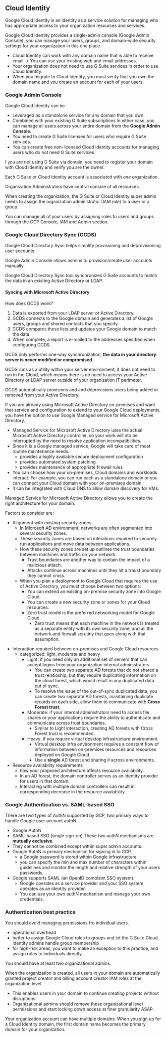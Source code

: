 ## Cloud Identity
Google Cloud Identity is an identity as a service solution for managing who has appropriate access to your organization resources and services.

Google Cloud Identity provides a single-admin console (Google Admin Console), you can manage your users, groups, and domain-wide security settings for your organization in this one place.
* Cloud Identity can work with any domain name that is able to receive email -> You can use your existing web and email addresses.
* Your organization does not need to use G Suite services in order to use Cloud Identity.
* When you migrate to Cloud Identity, you must verify that you own the domain name and you create an account for each of your users.

### Google Admin Console
Google Cloud Identity can be
* Leveraged as a standalone service for any domain that you own.
* Combined with your existing G Suite subscriptions
In either case, you can manage all users across your entire domain from the **Google Admin Console**.
* You need to create G Suite licenses for users who require G Suite services.
* You can create free non-licensed Cloud Identity accounts for managing users who do not need G Suite services.

I you are not using G Suite via domain, you need to register your domain with Cloud Identity and verify you are the owner.

Each G Suite or Cloud Identity account is associated with *one* organization.

Organization Administrators have central console of all resources.

When creating the organization, the G Suite or Cloud Identity super admin needs to assign the organization administrator (IAM role) to a user or a group.

You can manage all of your users by assigning roles to users and groups through the GCP Console, IAM and Admin section.

### Google Cloud Directory Sync (GCDS)
Google Cloud Directory Sync helps simplify provisioning and deprovisioning user accounts.

Google Admin Console allows admins to provision/create user accounts manually.

Google Cloud Directory Sync tool synchronizes G Suite accounts to match the data in an existing Active Directory or LDAP.

#### Syncing with Microsoft Active Directory
How does GCDS work?
1. Data is exported from your LDAP server or Active Directory.
2. GCDS connects to the Google domain and generates a list of Google users, groups and shared contacts that you specify.
3. GCDS compares these lists and updates your Google domain to match the data.
4. When complete, a report is e-mailed to the addresses specified when configuring GCDS.

GCDS only performs one-way synchronization, **the data in your directory server is never modified or compromised**.

GCDS runs as a utility within your server environment, it does not need to run in the Cloud, which means there is no need to access your Active Directory or LDAP server outside of your organization IT perimeter.

GCDS automatically provisions and and deprovisions users being added or removed from your Active Directory.

If you are already using Microsoft Active Directory on-premises and want that service and configuration to extend to your Google Cloud deployments, you have the option to use Google Managed service for Microsoft Active Directory.
* Managed Service for Microsoft Active Directory uses the actual Microsoft Active Directory controller, so your work will nto be interrupted by the need to resolve application incompatibilities.
* Since it is a Google managed service, Google will take care of most routine maintenance needs.
  * provides a highly available secure deployment configuration
  * provides automated system patching
  * provides maintenance of appropriate firewall rules
* You can choose how your on-premises, Cloud domains and workloads interact. For example, you can run each as a standalone domain or you can connect your Cloud domain with your on-premises domain.
* It can be integrated with Cloud DNS to allow domain discovery for VMs.

Managed Service for Microsoft Active Directory allows you to create the right architecture for your domain.

Factors to consider are:

- Alignment with existing security zones:
  - In Microsoft AD environment, networks are often segmented into several security zones.
  - These security zones are based on interations required to securely run applications and move data between applications.
  - How these security zones are set up outlines the trust boundaries between machines and traffic on your network.
    - Trust boundaries are another way to contain the impact of a malicious attach.
    - Attacks continue across machines until they hit a traust boundary they cannot cross.
  - When you plan a deployment to Google Cloud that requires the use of Active Directory, you must choose between two options:
    - You can extend an existing on-premise security zone into Google Cloud.
    - You can create a new security zone or zones for your Cloud resources.
    - Zero trust model is the preferred networking model for Google Cloud.
      - Zero trust means that each machine in the network is treated as a separate entity with its own security zone, and all the network and firewall scrutiny that goes along with that assumption.
* Interaction required between on-premises and Google Cloud resources
  * categorized: light, moderate and heavy
    * Light: if you need only an additional set of servers that can accept logins from your organization internal administrators.
      * You can create two separate AD forests that do not shared a trust relatioship, but they require duplicating information on the cloud forest, which would result in any duplicated data out of sync.
      * To resolve the issue of the out-of-sync duplicated data, you can create two separate AD forests, maintaining duplicate records on each side, allow them to communicate with **Cross Forest trust**.
    * Moderate: if your internal administrators need to access file shares or your applications require the ability to authenticate and communicate across trust boundaries.
      * Similar to Light interaction, creating AD forests with Cross Forest trust is recommended.
    * Heavy: if you require virtual desktop infrastructure environment.
      * Virtual desktop infra environment requires a constant flow of information between on-premises resources and resources deployed on Google Cloud.
      * Use a **single** AD forest and sharing it across environments.
* Resource availability requirements
  * how your proposed architecture affects resource availability.
  * In an AD forest, the domain controller serves as an identity provider for users in that domain.
  * Interacting with multiple domain controllers can result in corresponding decrease in the resource availability.

### Google Authentication vs. SAML-based SSO
There are two types of AuthN supported by GCP, two primary ways to handle Google user account authN.
* Google AuthN
* SAML-based SSO (single sign-on)
These two authN mechanisms are **mutually exclusive**.
* They cannot be combined except within super admin accounts.
* Google AuthN is primary mechanism for signing in to GCP.
  * a Google password is stored within Google infrastructure
  * you can specify the min and max number of characters within guidelines and monitor the length and relative strength of your users passwords.
* Google supports SAML (an OpenID complaint SSO system).
  * Google operates as a service provider and your SSO system operates as an identity provider.
  * You can use your own authN mechanism and manage your own credentials.

### Authentication best practice
You should avoid managing permissions fro individual users.
* operational overhead
* better to assign Google Cloud roles to groups and let the G Suite Cloud Identity admins handle group membership
* for high-risk areas, you want to make an exception to this practice, and assign roles to individuals directly

You should have at least two organizational admins.

When the organization is created, all users in your domain are automatically granted project creator and billing account creator IAM roles at the organization level.
* This enables users in your domain to continue creating projects without disruptions.
* Organizational admins should remove these organizational level permissions and start locking down access at finer granularity ASAP.

Your organization account can have multiple domains. When you sign up for a Cloud Identity domain, the first domain name becomes the primary domain for your organization.